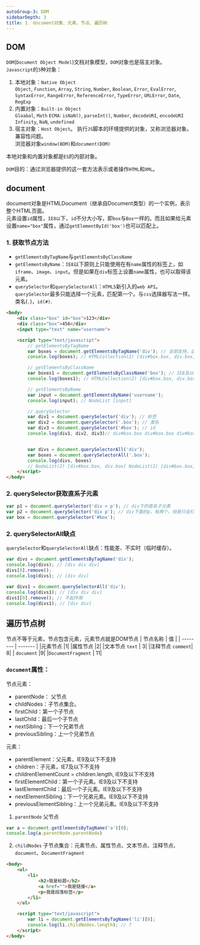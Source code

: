 ```yaml
---
autoGroup-3: DOM
sidebarDepth: 3
title: 1. document对象、元素、节点、遍历树
---
```


## DOM
`DOM`(`Document Object Model`)文档对象模型，`DOM`对象也是宿主对象。   
`Javascript`的`3`种对象：
1. 本地对象：`Native Object`   
   `Object`, `Function`, `Array`, `String`, `Number`, `Boolean`, `Error`, `EvalError`, `SyntaxError`, `RangeError`, `ReferenceError`, `TypeError`, `URLError`, `Date`, `RegExp`
2. 内置对象：`Built-in Object`    
   `Gloabal`, `Math` 
   `ECMA`: `isNaN()`, `parseInt()`, `Number`, `decodeURI`, `encodeURI`   
   `Infinity`, `NaN`, `undefined`
3. 宿主对象：`Host Object`。    执行`JS`脚本的环境提供的对象，又称浏览器对象。兼容性问题。  
   浏览器对象`window(BOM)`和`document(DOM)`

本地对象和内置对象都是`ES`的内部对象。

`DOM`目的：通过浏览器提供的这一套方法表示或者操作`HTML`和`XML`。

## document
document对象是HTMLDocument（继承自Document类型）的一个实例，表示整个HTML页面。  
元素设置`id`属性，`IE8以`下，`id`不分大小写，即`box`与`Box`一样的。而且如果给元素设置`name="box"`属性，通过`getElementById('box')`也可以匹配上。

### 1. 获取节点方法
- `getElementsByTagName`与`getElementsByClassName`
- `getElementsByName`：`IE8`以下原则上只能使用在有`name`属性的标签上，如`iframe`、`image`、`input`。但是如果在`div`标签上设置`name`属性，也可以取得该元素。
- `querySelector`和`querySelectorAll`：`HTML5`新引入的`web API`。`querySelector`最多只能选择一个元素，匹配第一个。与`css`选择器写法一样。类名(`.`)，`id(#)`.
```html
<body>
    <div class="box" id="box">123</div>
    <div class="box">456</div>
    <input type="text" name="username">

    <script type="text/javascript">
        // getElementsByTagName
        var boxes = document.getElementsByTagName('div'); // 全部支持，返回类数组
        console.log(boxes); // HTMLCollection(2) [div#box.box, div.box, box: div#box.box]

        // getElementsByClassName
        var boxes1 = document.getElementsByClassName('box'); // IE8及以下没有该方法
        console.log(boxes1); // HTMLCollection(2) [div#box.box, div.box, box: div#box.box]

        // getElementsByName
        var input = document.getElementsByName('username');
        console.log(input); // NodeList [input]

        // querySelector
        var div1 = document.querySelector('div'); // 标签 
        var div2 = document.querySelector('.box'); // 类名
        var div3 = document.querySelector('#box'); // id
        console.log(div1, div2, div3)// div#box.box div#box.box div#box.box


        var divs = document.querySelectorAll('div');
        var boxes = document.querySelectorAll('.box');
        console.log(divs, boxes)
        // NodeList(2) [div#box.box, div.box] NodeList(2) [div#box.box, div.box]
    </script>
</body>
```

### 2. querySelector获取直系子元素
```js
var p1 = document.querySelector('div > p'); // div下的直系子元素
var p2 = document.querySelector('div p'); // div下面的p，有两个，但是只会打印第一个
var box = document.querySelector('#box');
```

### 2. querySelectorAll缺点  
`querySelector`和`querySelectorAll`缺点：性能差、不实时（临时缓存）。
```js
var divs = document.getElementsByTagName('div');
console.log(divs); // [div div div]
divs[0].remove();
console.log(divs); // [div div]

var divs1 = document.querySelectorAll('div');
console.log(divs1); // [div div div]
divs1[0].remove(); // 不起作用
console.log(divs1); // [div div]
```

## 遍历节点树
节点不等于元素，节点包含元素，元素节点就是DOM节点 
| 节点名称       | 值   |
| --------   | ------- |
|元素节点  |1|
|属性节点  |2|
|文本节点 `text` | 3|
|注释节点 `comment`|  8|
| `document` |9|
|`DocumentFragment` | 11|
   
### `document`属性：
节点元素：
- parentNode： 父节点
- childNodes：子节点集合。
- firstChild：第一个子节点
- lastChild：最后一个子节点
- nextSibling：下一个兄弟节点
- previousSibling：上一个兄弟节点

元素：
- parentElement：父元素，IE9及以下不支持
- children：子元素，IE7及以下不支持
- childrenElementCount = children.length, IE9及以下不支持
- firstElementChild：第一个子元素。IE9及以下不支持
- lastElementChild：最后一个子元素。IE9及以下不支持
- nextElementSibling：下一个兄弟元素。IE9及以下不支持
- previousElementSibling：上一个兄弟元素。IE9及以下不支持

1. `parentNode` 父节点
```js
var a = document.getElementsByTagName('a')[0];
console.log(a.parentNode.parentNode)
```
2. `childNodes` 子节点集合：元素节点、属性节点、文本节点、注释节点、`document`、`DocumentFragment`
```html
<body>
    <ul>
        <li>
            <h2>我是标题</h2>
            <a href="">我是链接</a>
            <p>我是段落标签</p>
        </li>
    </ul>

    <script type="text/javascript">
        var li = document.getElementsByTagName('li')[0];
        console.log(li.childNodes.length); // 7
    </script>
</body>
```
